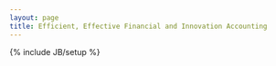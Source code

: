 ```yaml
---
layout: page
title: Efficient, Effective Financial and Innovation Accounting
---
```

{% include JB/setup %}

